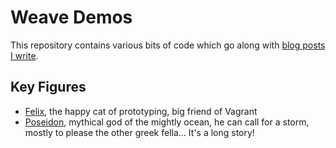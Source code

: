 # Weave Demos

This repository contains various bits of code which go along with [blog posts I write][blog].

[blog]: http://weaveblog.com/author/errordeveloper/

## Key Figures 
 
  - [Felix](felix/README.md), the happy cat of prototyping, big friend of Vagrant
  - [Poseidon](poseidon/README.md), mythical god of the mightly ocean, he can call for a storm, mostly to please the other greek fella... It's a long story!
